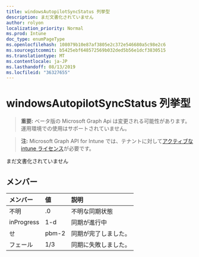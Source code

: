 ```yaml
---
title: windowsAutopilotSyncStatus 列挙型
description: まだ文書化されていません
author: rolyon
localization_priority: Normal
ms.prod: Intune
doc_type: enumPageType
ms.openlocfilehash: 108079b10e87af3805e2c372e546680a5c98e2c6
ms.sourcegitcommit: b5425ebf648572569b032ded5b56e1dcf3830515
ms.translationtype: MT
ms.contentlocale: ja-JP
ms.lasthandoff: 08/13/2019
ms.locfileid: "36327655"
---
```

# <a name="windowsautopilotsyncstatus-enum-type"></a>windowsAutopilotSyncStatus 列挙型

> **重要:** ベータ版の Microsoft Graph Api は変更される可能性があります。運用環境での使用はサポートされていません。

> **注:** Microsoft Graph API for Intune では、テナントに対して[アクティブな intune ライセンス](https://go.microsoft.com/fwlink/?linkid=839381)が必要です。

まだ文書化されていません

## <a name="members"></a>メンバー
|メンバー|値|説明|
|:---|:---|:---|
|不明|.0|不明な同期状態|
|inProgress|1-d|同期が進行中|
|せ|pbm-2|同期が完了しました。|
|フェール|1/3|同期に失敗しました。|



